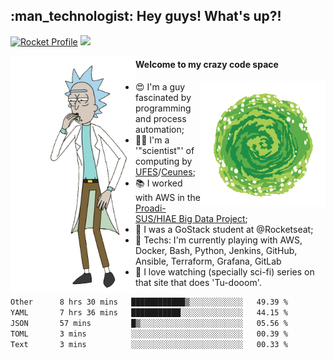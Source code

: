
<h2> :man_technologist: Hey guys! What's up?!</h2>
                                                                         
[![Rocket Profile](https://img.shields.io/static/v1?label=Rocketseat&message=Profile&colorA=purple&color=black&logo=Rocket&logoColor=white)](https://app.rocketseat.com.br/me/elyabe)
<a href="https://www.linkedin.com/in/elyabe/"><img src="https://img.shields.io/badge/LinkedIn-informational?logo=linkedin"/></a>

<img align='left' src="https://raw.githubusercontent.com/Elyabe/Elyabe/master/images/rick-dancing.gif" width='200'>

                       
#### Welcome to my crazy code space 
<img align='right' src="https://raw.githubusercontent.com/Elyabe/elyabe/master/images/portal-3.gif" width='200'>

- :heart_eyes: I'm a guy fascinated by programming and process automation; 
- :office_worker: I'm a '"scientist"' of computing by [UFES](http://ufes.br)/[Ceunes](http://ceunes.ufes.br);
- :books: I worked with AWS in the [Proadi-SUS/HIAE Big Data Project](https://www.einstein.br/responsabilidade-social/atuacao-com-o-ministerio-da-saude/proadi-sus);
- :rocket: I was a GoStack student at @Rocketseat;
- :green_heart: Techs: I'm currently playing with AWS, Docker, Bash, Python, Jenkins, GitHub, Ansible, Terraform, Grafana, GitLab
- :movie_camera: I love watching (specially sci-fi) series on that site that does 'Tu-dooom'.

<!--START_SECTION:waka-->

```txt
Other      8 hrs 30 mins   ████████████▒░░░░░░░░░░░░   49.39 %
YAML       7 hrs 36 mins   ███████████░░░░░░░░░░░░░░   44.15 %
JSON       57 mins         █▒░░░░░░░░░░░░░░░░░░░░░░░   05.56 %
TOML       3 mins          ░░░░░░░░░░░░░░░░░░░░░░░░░   00.39 %
Text       3 mins          ░░░░░░░░░░░░░░░░░░░░░░░░░   00.33 %
```

<!--END_SECTION:waka-->
